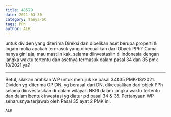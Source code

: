 ```yaml
---
title: 48579
date: 2021-03-30
category: Tanya-SC
tags: PPh
author: ALK
---
```


untuk dividen yang diterima Direksi dan dibelikan aset berupa properti & logam mulia apakah termasuk yang dikecualikan dari Obyek PPh? Cuma nanya gini aja, mau mastiin kak, selama diinvestasiin di indonesia dengan jangka waktu tertentu dan asetnya termasuk dalam pasal 34 dan 35 pmk 18/2021 ya?

---

Betul, silakan arahkan WP untuk merujuk ke pasal 34&35 PMK-18/2021. Dividen yg diterima OP DN, yg berasal dari DN, dikecualikan dari objek PPh selama diinvestasikan di dalam wilayah NKRI dalam jangka waktu tertentu dan dalam bentuk investasi yg diatur pd pasal 34 & 35. Pertanyaan WP seharusnya terjawab oleh Pasal 35 ayat 2 PMK ini.

`ALK`
